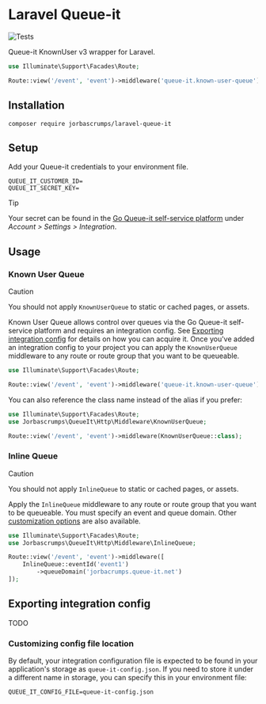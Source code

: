 # Laravel Queue-it
![Tests](https://github.com/jorbascrumps/laravel-queue-it/actions/workflows/run-tests.yml/badge.svg)

Queue-it KnownUser v3 wrapper for Laravel.

```php
use Illuminate\Support\Facades\Route;

Route::view('/event', 'event')->middleware('queue-it.known-user-queue');
```

## Installation
```
composer require jorbascrumps/laravel-queue-it
```

## Setup
Add your Queue-it credentials to your environment file.
```dotenv
QUEUE_IT_CUSTOMER_ID=
QUEUE_IT_SECRET_KEY=
```
> [!TIP]
> Your secret can be found in the [Go Queue-it self-service platform](https://go.queue-it.net) under _Account > Settings > Integration_.

## Usage
### Known User Queue
> [!CAUTION]
> You should not apply `KnownUserQueue` to static or cached pages, or assets.

Known User Queue allows control over queues via the Go Queue-it self-service platform and requires an integration config. See [Exporting integration config](#exporting-integration-config) for details on how you can acquire it. Once you've added an integration config to your project you can apply the `KnownUserQueue` middleware to any route or route group that you want to be queueable.
```php
use Illuminate\Support\Facades\Route;

Route::view('/event', 'event')->middleware('queue-it.known-user-queue');
```
You can also reference the class name instead of the alias if you prefer:
```php
use Illuminate\Support\Facades\Route;
use Jorbascrumps\QueueIt\Http\Middleware\KnownUserQueue;

Route::view('/event', 'event')->middleware(KnownUserQueue::class);
```

### Inline Queue
> [!CAUTION]
> You should not apply `InlineQueue` to static or cached pages, or assets.
> 
Apply the `InlineQueue` middleware to any route or route group that you want to be queueable. You must specify an event and queue domain. Other [customization options]() are also available.
```php
use Illuminate\Support\Facades\Route;
use Jorbascrumps\QueueIt\Http\Middleware\InlineQueue;

Route::view('/event', 'event')->middleware([
    InlineQueue::eventId('event1')
        ->queueDomain('jorbacrumps.queue-it.net')
]);
```

## Exporting integration config
TODO

### Customizing config file location
By default, your integration configuration file is expected to be found in your application's storage as `queue-it-config.json`. If you need to store it under a different name in storage, you can specify this in your environment file:
```dotenv
QUEUE_IT_CONFIG_FILE=queue-it-config.json
```
